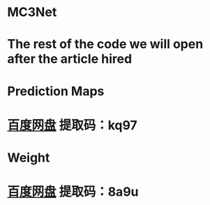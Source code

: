 # MC3Net
# The rest of the code we will open after the article hired


# Prediction Maps
# [百度网盘](https://pan.baidu.com/s/1yyZn8Y7fc0IXNG4vBdcnTg?pwd=kq97) 提取码：kq97

# Weight
# [百度网盘](https://pan.baidu.com/s/1wTu2MhMTSX-CxRB3j8COtw?pwd=8a9u) 提取码：8a9u
